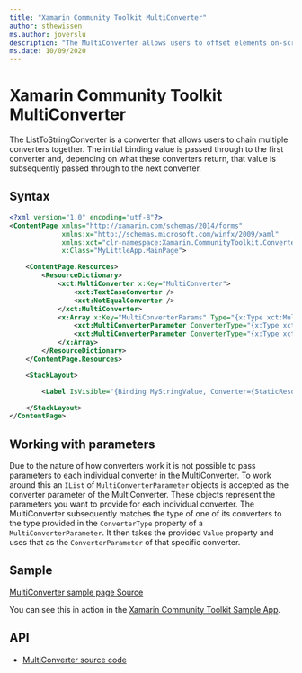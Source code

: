 ```yaml
---
title: "Xamarin Community Toolkit MultiConverter"
author: sthewissen
ms.author: joverslu
description: "The MultiConverter allows users to offset elements on-screen based on the current active safe area."
ms.date: 10/09/2020
---
```


# Xamarin Community Toolkit MultiConverter

The ListToStringConverter is a converter that allows users to chain multiple converters together. The initial binding value is passed through to the first converter and, depending on what these converters return, that value is subsequently passed through to the next converter.

## Syntax

```xml
<?xml version="1.0" encoding="utf-8"?>
<ContentPage xmlns="http://xamarin.com/schemas/2014/forms"
             xmlns:x="http://schemas.microsoft.com/winfx/2009/xaml"
             xmlns:xct="clr-namespace:Xamarin.CommunityToolkit.Converters;assembly=Xamarin.CommunityToolkit"
             x:Class="MyLittleApp.MainPage">

    <ContentPage.Resources>
        <ResourceDictionary>
            <xct:MultiConverter x:Key="MultiConverter">
                <xct:TextCaseConverter />
                <xct:NotEqualConverter />
            </xct:MultiConverter>
            <x:Array x:Key="MultiConverterParams" Type="{x:Type xct:MultiConverterParameter}">
                <xct:MultiConverterParameter ConverterType="{x:Type xct:TextCaseConverter}" Value="{x:Static xct:TextCaseType.Upper}" />
                <xct:MultiConverterParameter ConverterType="{x:Type xct:NotEqualConverter}" Value="ANDREI ROCKS 🎸" />
            </x:Array>
        </ResourceDictionary>
    </ContentPage.Resources>

    <StackLayout>

        <Label IsVisible="{Binding MyStringValue, Converter={StaticResource MultiConverter}, ConverterParameter={StaticResource MultiConverterParams}}" />

    </StackLayout>
</ContentPage>
```

## Working with parameters

Due to the nature of how converters work it is not possible to pass parameters to each individual converter in the MultiConverter. To work around this an `IList` of `MultiConverterParameter` objects is accepted as the converter parameter of the MultiConverter. These objects represent the parameters you want to provide for each individual converter. The MultiConverter subsequently matches the type of one of its converters to the type provided in the `ConverterType` property of a `MultiConverterParameter`. It then takes the provided `Value` property and uses that as the `ConverterParameter` of that specific converter.

## Sample

[MultiConverter sample page Source](https://github.com/xamarin/XamarinCommunityToolkit/blob/main/XamarinCommunityToolkitSample/Pages/Converters/MultiConverterPage.xaml)

You can see this in action in the [Xamarin Community Toolkit Sample App](https://github.com/xamarin/XamarinCommunityToolkit).

## API

* [MultiConverter source code](https://github.com/xamarin/XamarinCommunityToolkit/blob/main/XamarinCommunityToolkit/Converters/MultiConverter.shared.cs)
